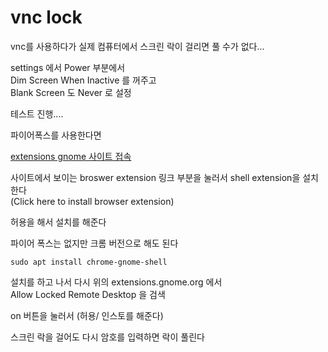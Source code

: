 # vnc lock
vnc를 사용하다가 실제 컴퓨터에서 스크린 락이 걸리면 풀 수가 없다...  

settings 에서 Power 부분에서  
Dim Screen When Inactive 를 꺼주고   
Blank Screen 도 Never 로 설정   

테스트 진행....





파이어폭스를 사용한다면   

[extensions gnome 사이트 접속](extensions.gnome.org)    

사이트에서 보이는 broswer extension 링크 부분을 눌러서 shell extension을 설치한다   
(Click here to install browser extension)

허용을 해서 설치를 해준다   

파이어 폭스는 없지만 크롬 버전으로 해도 된다  
```
sudo apt install chrome-gnome-shell
```

설치를 하고 나서 다시 위의 extensions.gnome.org 에서   
Allow Locked Remote Desktop 을 검색     

on 버튼을 눌러서 (허용/ 인스토를 해준다)


스크린 락을 걸어도 다시 암호를 입력하면 락이 풀린다  





